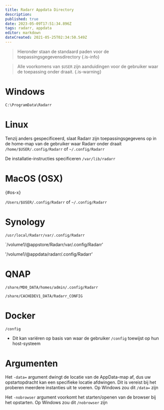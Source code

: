 ```yaml
---
title: Radarr Appdata Directory
description: 
published: true
date: 2023-05-09T17:51:34.896Z
tags: radarr, appdata
editor: markdown
dateCreated: 2021-05-25T02:34:50.549Z
---
```


> Hieronder staan de standaard paden voor de toepassingsgegevensdirectory {.is-info}

> Alle voorkomens van `$USER` zijn aanduidingen voor de gebruiker waar de toepassing onder draait. {.is-warning}

# Windows

`C:\ProgramData\Radarr`

# Linux

Tenzij anders gespecificeerd, slaat Radarr zijn toepassingsgegevens op in de home-map van de gebruiker waar Radarr onder draait `/home/$USER/.config/Radarr` of `~/.config/Radarr`

De installatie-instructies specificeren `/var/lib/radarr`

# MacOS (OSX)

{#os-x}

`/Users/$USER/.config/Radarr` of `~/.config/Radarr`

# Synology

`/usr/local/Radarr/var/.config/Radarr`

`/volume1/@appstore/Radarr/var/.config/Radarr'

'/volume1/@appdata/radarr/.config/Radarr'

# QNAP

`/share/MD0_DATA/homes/admin/.config/Radarr`

`/share/CACHEDEV1_DATA/Radarr_CONFIG`

# Docker

`/config`

- Dit kan variëren op basis van waar de gebruiker `/config` toewijst op hun host-systeem

# Argumenten

Het `-data=` argument dwingt de locatie van de AppData-map af, dus uw opstartopdracht kan een specifieke locatie afdwingen. Dit is vereist bij het proberen meerdere instanties uit te voeren. Op Windows zou dit `/data=` zijn

Het `-nobrowser` argument voorkomt het starten/openen van de browser bij het opstarten. Op Windows zou dit `/nobrowser` zijn